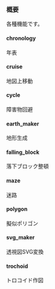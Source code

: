 ### 概要
各種機能です。

#### chronology
年表

#### cruise
地図上移動

#### cycle
障害物回避

#### earth_maker
地形生成

#### falling_block
落下ブロック整頓

#### maze
迷路

#### polygon
擬似ポリゴン

#### svg_maker
透視図SVG変換

#### trochoid
トロコイド作図
